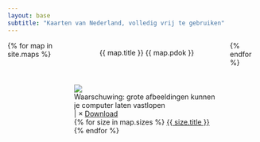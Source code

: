 ```yaml
---
layout: base
subtitle: "Kaarten van Nederland, volledig vrij te gebruiken"
---
```

<section class="section maps">
  <div class="container">
    <div class="columns is-multiline">
      {% for map in site.maps %}
      <div class="column is-half-tablet is-one-third-desktop">
        <div class="card map">
          <header class="card-header">
            <p class="card-header-title">
              {{ map.title }} <span class="tag is-light">{{ map.pdok }}</span>
            </p>
          </header>
          <div class="card-content">
            <div class="content">
              <img src="img/{{ map.name }}-thumb.png" original="img/{{ map.name }}-thumb.png" alternative="img/{{ map.name }}-alt.png">
            </div>
          </div>
          <footer class="card-footer warning">
              <div class="card-footer-item">
                <span>Waarschuwing: grote afbeeldingen kunnen je computer laten vastlopen</span>
              </div>
            </footer>
          <footer class="card-footer download">
            <div href="#" class="card-footer-item">
              <span class="size"></span>
              |
              <span class="width"></span>
              ×
              <span class="height"></span>
              <a href="" target="_blank" download class="download button is-small is-link">Download</a>
            </div>
          </footer>
          <footer class="card-footer sizes">
            {% for size in map.sizes %}
            <a href="#" size="{{ size.size }} MB" width="{{ size.width }}" height="{{ size.height }}" url="{{ size.url }}" class="card-footer-item {% if size.size > 40 %}warning{% endif %}">{{ size.title }}</a>
            {% endfor %}
          </footer>
        </div>
      </div>
      {% endfor %}
    </div>
  </div>
</section>